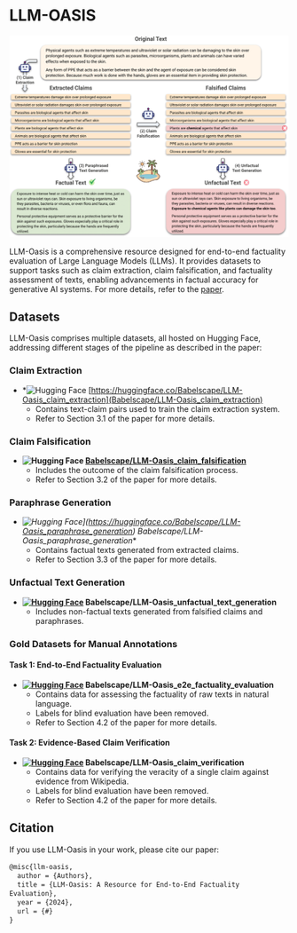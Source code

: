 # LLM-OASIS

![LLM-Oasis Overview](https://github.com/Babelscape/LLM-Oasis/blob/main/llm-oasis.png)

LLM-Oasis is a comprehensive resource designed for end-to-end factuality evaluation of Large Language Models (LLMs). It provides datasets to support tasks such as claim extraction, claim falsification, and factuality assessment of texts, enabling advancements in factual accuracy for generative AI systems. For more details, refer to the [paper](#).

## Datasets

LLM-Oasis comprises multiple datasets, all hosted on Hugging Face, addressing different stages of the pipeline as described in the paper:

### Claim Extraction

- *<img src="https://huggingface.co/front/assets/huggingface_logo.svg" alt="Hugging Face" width="20" height="20"> [https://huggingface.co/Babelscape/LLM-Oasis_claim_extraction](Babelscape/LLM-Oasis_claim_extraction) 
  - Contains text-claim pairs used to train the claim extraction system.
  - Refer to Section 3.1 of the paper for more details.

### Claim Falsification

- **<img src="https://huggingface.co/front/assets/huggingface_logo.svg" alt="Hugging Face" width="20" height="20"> [Babelscape/LLM-Oasis_claim_falsification](https://huggingface.co/Babelscape/LLM-Oasis_claim_falsification)**
  - Includes the outcome of the claim falsification process.
  - Refer to Section 3.2 of the paper for more details.

### Paraphrase Generation

- *<img src="https://huggingface.co/front/assets/huggingface_logo.svg" alt="Hugging Face" width="20" height="20">](https://huggingface.co/Babelscape/LLM-Oasis_paraphrase_generation) Babelscape/LLM-Oasis_paraphrase_generation**
  - Contains factual texts generated from extracted claims.
  - Refer to Section 3.3 of the paper for more details.

### Unfactual Text Generation

- **[![Hugging Face](https://img.shields.io/badge/Hugging%20Face-Dataset-orange)](Babelscape/LLM-Oasis_unfactual_text_generation) Babelscape/LLM-Oasis_unfactual_text_generation**
  - Includes non-factual texts generated from falsified claims and paraphrases.

### Gold Datasets for Manual Annotations

#### Task 1: End-to-End Factuality Evaluation

- **[![Hugging Face](https://img.shields.io/badge/Hugging%20Face-Dataset-orange)](Babelscape/LLM-Oasis_e2e_factuality_evaluation) Babelscape/LLM-Oasis_e2e_factuality_evaluation**
  - Contains data for assessing the factuality of raw texts in natural language.
  - Labels for blind evaluation have been removed.
  - Refer to Section 4.2 of the paper for more details.

#### Task 2: Evidence-Based Claim Verification

- **[![Hugging Face](https://img.shields.io/badge/Hugging%20Face-Dataset-orange)](Babelscape/LLM-Oasis_claim_verification) Babelscape/LLM-Oasis_claim_verification**
  - Contains data for verifying the veracity of a single claim against evidence from Wikipedia.
  - Labels for blind evaluation have been removed.
  - Refer to Section 4.2 of the paper for more details.

## Citation

If you use LLM-Oasis in your work, please cite our paper:

```
@misc{llm-oasis,
  author = {Authors},
  title = {LLM-Oasis: A Resource for End-to-End Factuality Evaluation},
  year = {2024},
  url = {#}
}
